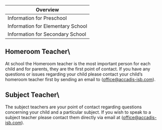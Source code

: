 | Overview |
| --- |
| Information for Preschool | no |
| Information for Elementary School | yes |
| Information for Secondary School | yes |

## Homeroom Teacher\ 

At school the Homeroom teacher is the most important person for each child and for parents, they are the first point of contact. If you have any questions or issues regarding your child please contact your child’s homeroom teacher first by sending an email to ([office@accadis-isb.com](mailto:office@accadis-isb.com)).

## Subject Teacher\ 

The subject teachers are your point of contact regarding questions concerning your child and a particular subject. If you wish to speak to a subject teacher please contact them directly via email at ([office@accadis-isb.com](mailto:office@accadis-isb.com)).